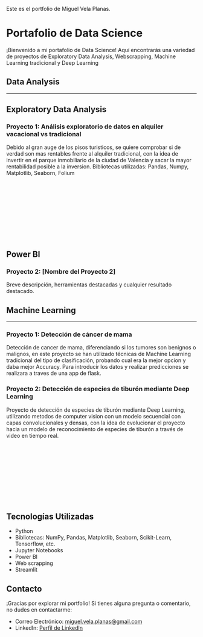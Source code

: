 Este es el portfolio de Miguel Vela Planas.

# Portafolio de Data Science

¡Bienvenido a mi portafolio de Data Science! Aquí encontrarás una variedad de proyectos de Exploratory Data Analysis, Webscrapping, Machine Learning tradicional y Deep Learning

## Data Analysis
----------------------------------------------------------------------------------------------------------------------------------------------------------------------------------

## Exploratory Data Analysis

### Proyecto 1: Análisis exploratorio de datos en alquiler vacacional vs tradicional

Debido al gran auge de los pisos turisticos, se quiere comprobar si de verdad son mas rentables frente al alquiler tradicional, con la idea de invertir en el parque inmobiliario de la ciudad de Valencia y sacar la mayor rentabilidad posible a la inversion. Bibliotecas utilizadas: Pandas, Numpy, Matplotlib, Seaborn, Folium

![Informe en PDF](C:\Users\funny\Desktop\Bootcamp\Portfolio\Exploratory_Data_Analysis\Alquiler_vacacional_vs_tradicional\EDA.pdf)

## Power BI

### Proyecto 2: [Nombre del Proyecto 2]

Breve descripción, herramientas destacadas y cualquier resultado destacado.


## Machine Learning
----------------------------------------------------------------------------------------------------------------------------------------------------------------------------------

### Proyecto 1: Detección de cáncer de mama

Detección de cancer de mama, diferenciando si los tumores son benignos o malignos, en este proyecto se han utilizado técnicas de Machine Learning tradicional del tipo de clasificación, probando cual era la mejor opcion y daba mejor Accuracy. Para introducir los datos y realizar predicciones se realizara a traves de una app de flask.


### Proyecto 2: Detección de especies de tiburón mediante Deep Learning

Proyecto de detección de especies de tiburón mediante Deep Learning, utilizando metodos de computer vision con un modelo secuencial con capas convolucionales y densas, con la idea de evolucionar el proyecto hacia un modelo de reconocimiento de especies de tiburón a través de video en tiempo real.

![Informe en PDF](C:\Users\funny\Desktop\Bootcamp\Portfolio\Machine_Learning\Identificador_tiburones_Deep_Learning\ML_ppt.pdf)

## Tecnologías Utilizadas

- Python
- Bibliotecas: NumPy, Pandas, Matplotlib, Seaborn, Scikit-Learn, Tensorflow,  etc.
- Jupyter Notebooks
- Power BI
- Web scrapping
- Streamlit

## Contacto

¡Gracias por explorar mi portfolio! Si tienes alguna pregunta o comentario, no dudes en contactarme:

- Correo Electrónico: miguel.vela.planas@gmail.com
- LinkedIn: [Perfil de LinkedIn](https://www.linkedin.com/in/miguel-vela/)